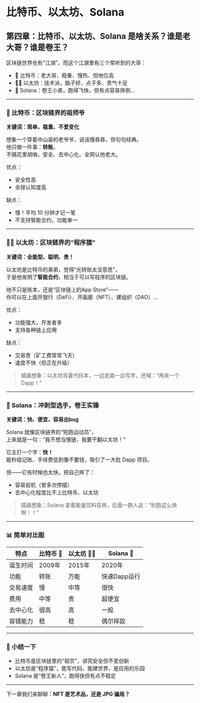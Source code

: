 # 比特币、以太坊、Solana

## 第四章：比特币、以太坊、Solana 是啥关系？谁是老大哥？谁是卷王？

区块链世界也有“江湖”，而这个江湖里有三个常听到的大哥：

* 🧓 比特币：老大哥，稳重、慢热、但地位高
* 🧑‍💼 以太坊：技术派，脑子好、点子多、贵气十足
* 🧒 Solana：卷王小弟，跑得飞快，但有点容易摔倒…

***

### 🧓 比特币：区块链界的祖师爷

**关键词：简单、稳重、不爱变化**

想象一个穿着中山装的老爷爷，说话慢吞吞，但句句经典。\
他只做一件事：**转账**。\
不搞花里胡哨，安全、去中心化、全网认他老大。

优点：

* 安全性高
* 全球认知度高

缺点：

* 慢！平均 10 分钟才记一笔
* 不支持智能合约，功能单一

***

### 👨‍💼 以太坊：区块链界的“程序猿”

**关键词：全能型、聪明、贵！**

以太坊是比特币的弟弟，觉得“光转账太没意思”，\
于是他发明了**智能合约**，相当于可以写程序的区块链。

他不只是账本，还是“区块链上的App Store”——\
你可以在上面开银行（DeFi）、开画廊（NFT）、建组织（DAO）…

优点：

* 功能强大，开发者多
* 支持各种链上应用

缺点：

* 交易贵（矿工费常常飞天）
* 速度不快（但正在升级）

> 插画想象：以太坊背着代码本，一边走路一边写字，还喊：“再来一个 Dapp！”

***

### 🧒 Solana：冲刺型选手，卷王实锤

**关键词：快、便宜、容易出bug**

Solana 就像区块链界的“短跑运动员”，\
上来就是一句：“我不想当慢链，我要干翻以太坊！”

它主打一个字：**快！**\
能秒级记账、手续费低到像不要钱，吸引了一大批 Dapp 项目。

但——它有时候也太快，把自己摔了：

* 容易宕机（曾多次停摆）
* 去中心化程度比不上比特币、以太坊

> 插画想象：Solana 拿着能量饮料狂奔，后面一群人追：“别跑这么快啊！！”

***

### 📊 简单对比图

| 特点   | 比特币 🧓 | 以太坊 👨‍💼 | Solana 🧒 |
| ---- | ------ | --------- | --------- |
| 诞生时间 | 2009年  | 2015年     | 2020年     |
| 功能   | 转账     | 万能        | 快速Dapp运行  |
| 交易速度 | 慢      | 中等        | 很快        |
| 费用   | 中等     | 贵         | 超便宜       |
| 去中心化 | 很高     | 高         | 一般        |
| 容错能力 | 稳      | 稳         | 偶尔摔跤      |

***

### 🧠 小结一下

* 比特币是区块链里的“祖宗”，讲究安全但不爱创新
* 以太坊是“程序猿”，能写代码、能建世界，是应用的乐园
* Solana 是“卷王新人”，跑得快但有点不稳定

***

下一章我们来聊聊：**NFT 是艺术品，还是 JPG 骗局？**
